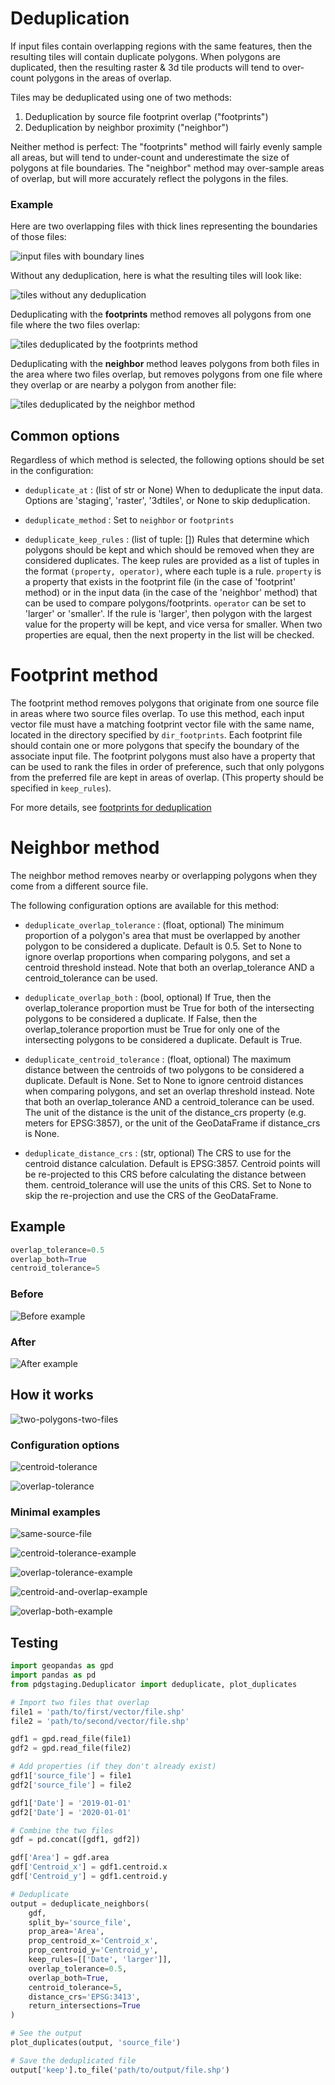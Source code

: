 # Deduplication

If input files contain overlapping regions with the same features, then the
resulting tiles will contain duplicate polygons. When polygons are duplicated,
then the resulting raster & 3d tile products will tend to over-count polygons
in the areas of overlap.

Tiles may be deduplicated using one of two methods:

1. Deduplication by source file footprint overlap ("footprints")
2. Deduplication by neighbor proximity ("neighbor")

Neither method is perfect: The "footprints" method will fairly evenly sample
all areas, but will tend to under-count and underestimate the size of polygons
at file boundaries. The "neighbor" method may over-sample areas of overlap, but
will more accurately reflect the polygons in the files.

### Example

Here are two overlapping files with thick lines representing the boundaries of those files:

![input files with boundary lines](images/tiles_input-with-footprint.png)

Without any deduplication, here is what the resulting tiles will look like:

![tiles without any deduplication](images/tiles_not_deduped.png)

Deduplicating with the **footprints** method removes all polygons from one file where the two files overlap:

![tiles deduplicated by the footprints method](images/tiles_deduped_footprint.png)

Deduplicating with the **neighbor** method leaves polygons from both files in the area where two files overlap,
but removes polygons from one file where they overlap or are nearby a polygon from another file:

![tiles deduplicated by the neighbor method](images/tiles_deduped_neighbor.png)

## Common options

Regardless of which method is selected, the following options should be set in the configuration:

* `deduplicate_at` : (list of str or None)
    When to deduplicate the input data. Options are 'staging',
    'raster', '3dtiles', or None to skip deduplication.

* `deduplicate_method` : Set to `neighbor` or `footprints`

* `deduplicate_keep_rules` : (list of tuple: []) Rules that determine which
    polygons should be kept and which should be removed when they are
    considered duplicates. The keep rules are provided as a list of tuples in
    the format `(property, operator)`, where each tuple is a rule. `property` is a
    property that exists in the footprint file (in the case of 'footprint'
    method) or in the input data (in the case of the 'neighbor' method) that
    can be used to compare polygons/footprints. `operator` can be set to
    'larger' or 'smaller'. If the rule is 'larger', then polygon with the
    largest value for the property will be kept, and vice versa for smaller.
    When two properties are equal, then the next property in the list will be
    checked.

# Footprint method

The footprint method removes polygons that originate from one source file in
areas where two source files overlap. To use this method, each input vector
file must have a matching footprint vector file with the same name, located in
the directory specified by `dir_footprints`. Each footprint file should contain
one or more polygons that specify the boundary of the associate input file. The
footprint polygons must also have a property that can be used to rank the files
in order of preference, such that only polygons from the preferred file are
kept in areas of overlap. (This property should be specified in `keep_rules`).

For more details, see [footprints for deduplication](footprints.md)

# Neighbor method

The neighbor method removes nearby or overlapping polygons when they come from
a different source file.

The following configuration options are available for this method:

* `deduplicate_overlap_tolerance` : (float, optional)
    The minimum proportion of a polygon's area that must be
    overlapped by another polygon to be considered a duplicate.
    Default is 0.5. Set to None to ignore overlap proportions
    when comparing polygons, and set a centroid threshold
    instead. Note that both an overlap_tolerance AND a
    centroid_tolerance can be used.

* `deduplicate_overlap_both` : (bool, optional)
    If True, then the overlap_tolerance proportion must be True
    for both of the intersecting polygons to be considered a
    duplicate. If False, then the overlap_tolerance proportion
    must be True for only one of the intersecting polygons to
    be considered a duplicate. Default is True.

* `deduplicate_centroid_tolerance` : (float, optional)
    The maximum distance between the centroids of two polygons
    to be considered a duplicate. Default is None. Set to None
    to ignore centroid distances when comparing polygons, and
    set an overlap threshold instead. Note that both an
    overlap_tolerance AND a centroid_tolerance can be used. The
    unit of the distance is the unit of the distance_crs
    property (e.g. meters for EPSG:3857), or the unit of the
    GeoDataFrame if distance_crs is None.

* `deduplicate_distance_crs` : (str, optional)
    The CRS to use for the centroid distance calculation.
    Default is EPSG:3857. Centroid points will be re-projected
    to this CRS before calculating the distance between them.
    centroid_tolerance will use the units of this CRS. Set to
    None to skip the re-projection and use the CRS of the
    GeoDataFrame.

## Example 

```python
overlap_tolerance=0.5
overlap_both=True
centroid_tolerance=5
```

### Before

![Before example](images/iwp_before.png)

### After

![After example](images/iwp_deduplicated.png)


## How it works

![two-polygons-two-files](images/1_two-polygons-two-files.png)

### Configuration options

![centroid-tolerance](images/2_centroid-tolerance.png)

![overlap-tolerance](images/3_overlap-tolerance.png)

### Minimal examples

![same-source-file](images/4_same-source-file.png)

![centroid-tolerance-example](images/5_centroid-tolerance-example.png)

![overlap-tolerance-example](images/6_overlap-tolerance-example.png)

![centroid-and-overlap-example](images/7_centroid-and-overlap-example.png)

![overlap-both-example](images/7_overlap-both-example.png)

## Testing

```python
import geopandas as gpd
import pandas as pd
from pdgstaging.Deduplicator import deduplicate, plot_duplicates

# Import two files that overlap
file1 = 'path/to/first/vector/file.shp'
file2 = 'path/to/second/vector/file.shp'

gdf1 = gpd.read_file(file1)
gdf2 = gpd.read_file(file2)

# Add properties (if they don't already exist)
gdf1['source_file'] = file1
gdf2['source_file'] = file2

gdf1['Date'] = '2019-01-01'
gdf2['Date'] = '2020-01-01'

# Combine the two files
gdf = pd.concat([gdf1, gdf2])

gdf['Area'] = gdf.area
gdf['Centroid_x'] = gdf1.centroid.x
gdf['Centroid_y'] = gdf1.centroid.y

# Deduplicate
output = deduplicate_neighbors(
    gdf,
    split_by='source_file',
    prop_area='Area',
    prop_centroid_x='Centroid_x',
    prop_centroid_y='Centroid_y',
    keep_rules=[['Date', 'larger']],
    overlap_tolerance=0.5,
    overlap_both=True,
    centroid_tolerance=5,
    distance_crs='EPSG:3413',
    return_intersections=True
)

# See the output
plot_duplicates(output, 'source_file')

# Save the deduplicated file
output['keep'].to_file('path/to/output/file.shp')

```
